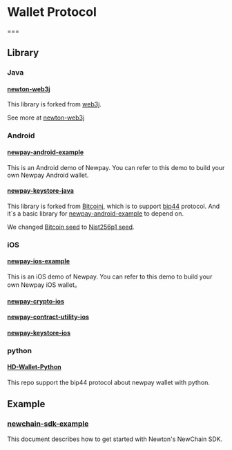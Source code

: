 # Wallet Protocol
===
## Library

### Java

#### [newton-web3j](https://github.com/newtondevelop/newton-web3j)

This library is forked from [web3j](https://github.com/web3j/web3j). 

See more at [newton-web3j](https://github.com/newtondevelop/newton-web3j)

### Android 

#### [newpay-android-example](https://github.com/newtondevelop/newpay-android-example)

This is an Android demo of Newpay. You can refer to this demo to build your own Newpay Android wallet.

#### [newpay-keystore-java](https://github.com/newtondevelop/newton-keystore-java)

This library is forked from [Bitcoinj](https://github.com/bitcoinj/bitcoinj), which is to support [bip44](https://github.com/satoshilabs/slips/blob/master/slip-0044.md) protocol. And it\`s a basic library for [newpay-android-example](#newpay-android-example) to depend on.

We changed [Bitcoin seed](https://github.com/bitcoinj/bitcoinj/blob/master/core/src/main/java/org/bitcoinj/crypto/HDKeyDerivation.java#L65) to [Nist256p1 seed](https://github.com/newtondevelop/newton-keystore-java/blob/master/core/src/main/java/org/bitcoinj/crypto/HDKeyDerivation.java#L65).

### iOS

#### [newpay-ios-example](https://github.com/newtondevelop/newpay-ios-example)

This is an iOS demo of Newpay. You can refer to this demo to build your own Newpay iOS wallet。

#### [newpay-crypto-ios](https://github.com/newtondevelop/newpay-crypto-ios)

#### [newpay-contract-utility-ios](https://github.com/newtondevelop/newpay-contract-utility-ios)

#### [newpay-keystore-ios](https://github.com/newtondevelop/newpay-keystore-ios)

### python

#### [HD-Wallet-Python](https://github.com/weixuefeng/newton-bip44-python)

This repo support the bip44 protocol about newpay wallet with python.

## Example

### [newchain-sdk-example](https://github.com/newtonproject/newchain-sdk-example)

This document describes how to get started with Newton's NewChain SDK.

